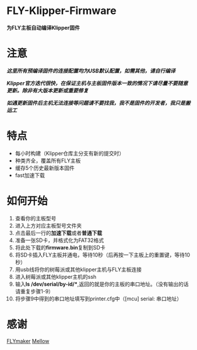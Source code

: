 # FLY-Klipper-Firmware
**为FLY主板自动编译Klipper固件**
# 注意

***这里所有预编译固件的连接配置均为USB默认配置，如需其他，请自行编译***

***Klipper官方迭代很快，在保证主机与主板固件版本一致的情况下请尽量不要随意更新。除非有大版本更新或重要修复***

***如遇更新固件后主机无法连接等问题请不要找我，我不是固件的开发者，我只是搬运工***


# 特点
* 每小时构建（Klipper仓库主分支有新的提交时）
* 种类齐全，覆盖所有FLY主板
* 缓存5个历史最新版本固件
* fast加速下载

# 如何开始
1. 查看你的主板型号
2. 进入上方对应主板型号文件夹
3. 点击最后一行的**加速下载**或者**普通下载**
4. 准备一张SD卡，并格式化为FAT32格式
5. 将此处下载的**firmware.bin**复制到SD卡
6. 将SD卡插入FLY主板并通电，等待10秒（后再按一下主板上的重置键，等待10秒）
7. 用usb线将你的树莓派或其他klipper主机与FLY主板连接
8. 进入树莓派或其他klipper主机的ssh
9. 输入**ls /dev/serial/by-id/\***,返回的就是你的主板的串口地址。（没有输出的话请重复步骤1-9）
10. 将步骤9中得到的串口地址填写到printer.cfg中（[mcu] serial: 串口地址）

# 感谢
[FLYmaker](https://github.com/FLYmaker/)
[Mellow](https://mellow.aliexpress.com/store/1531088)
